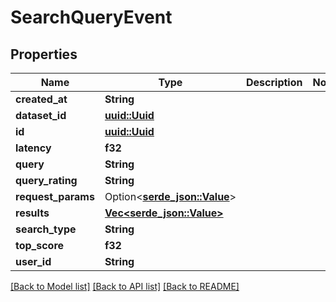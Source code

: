 # SearchQueryEvent

## Properties

Name | Type | Description | Notes
------------ | ------------- | ------------- | -------------
**created_at** | **String** |  | 
**dataset_id** | [**uuid::Uuid**](uuid::Uuid.md) |  | 
**id** | [**uuid::Uuid**](uuid::Uuid.md) |  | 
**latency** | **f32** |  | 
**query** | **String** |  | 
**query_rating** | **String** |  | 
**request_params** | Option<[**serde_json::Value**](.md)> |  | 
**results** | [**Vec<serde_json::Value>**](serde_json::Value.md) |  | 
**search_type** | **String** |  | 
**top_score** | **f32** |  | 
**user_id** | **String** |  | 

[[Back to Model list]](../README.md#documentation-for-models) [[Back to API list]](../README.md#documentation-for-api-endpoints) [[Back to README]](../README.md)


